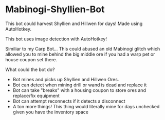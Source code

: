 # Mabinogi-Shyllien-Bot
This bot could harvest Shyllien and Hillwen for days! Made using AutoHotkey.

This bot uses image detection with AutoHotkey!

Similiar to my Carp Bot...
This could abused an old Mabinogi glitch which allowed you to mine behind the big middle ore if you had a warp pet or house coupon set there.

What could the bot do?
* Bot mines and picks up Shyllien and Hillwen Ores.
* Bot can detect when mining drill or wand is dead and replace it
* Bot can take "breaks" with a housing coupon to store ores and replace/fix equipment
* Bot can attempt reconnects if it detects a disconnect
* A ton more things! This thing would literally mine for days unchecked given you have the inventory space
